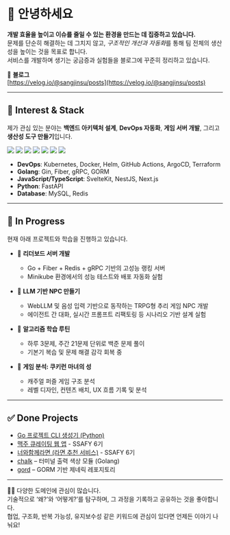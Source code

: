 # 👋 안녕하세요

**개발 효율을 높이고 이슈를 줄일 수 있는 환경을 만드는 데 집중하고 있습니다.**  
문제를 단순히 해결하는 데 그치지 않고, *구조적인 개선과 자동화*를 통해 팀 전체의 생산성을 높이는 것을 목표로 합니다.  
서비스를 개발하며 생기는 궁금증과 실험들을 블로그에 꾸준히 정리하고 있습니다.

📘 **블로그**  
[https://velog.io/@sangjinsu/posts](https://velog.io/@sangjinsu/posts)

---

## 🔧 Interest & Stack

제가 관심 있는 분야는 **백엔드 아키텍처 설계**, **DevOps 자동화**, **게임 서버 개발**, 그리고 **생산성 도구 만들기**입니다.

<!-- 기술 아이콘 -->
![](https://img.shields.io/badge/Go-00ADD8?style=for-the-badge&logo=go&logoColor=white)
![](https://img.shields.io/badge/kubernetes-%23326ce5.svg?style=for-the-badge&logo=kubernetes&logoColor=white)
![](https://img.shields.io/badge/docker-%230db7ed.svg?style=for-the-badge&logo=docker&logoColor=white)
![](https://img.shields.io/badge/TypeScript-007ACC?style=for-the-badge&logo=typescript&logoColor=white)
![](https://img.shields.io/badge/JavaScript-F7DF1E?style=for-the-badge&logo=JavaScript&logoColor=white)
![](https://img.shields.io/badge/Svelte-4A4A55?style=for-the-badge&logo=svelte&logoColor=FF3E00)
![](https://img.shields.io/badge/Python-3776AB?style=for-the-badge&logo=python&logoColor=white)

- **DevOps**: Kubernetes, Docker, Helm, GitHub Actions, ArgoCD, Terraform  
- **Golang**: Gin, Fiber, gRPC, GORM
- **JavaScript/TypeScript**: SvelteKit, NestJS, Next.js  
- **Python**: FastAPI
- **Database**: MySQL, Redis

---

## 🔭 In Progress

현재 아래 프로젝트와 학습을 진행하고 있습니다.

- 🎯 **리더보드 서버 개발**
  - Go + Fiber + Redis + gRPC 기반의 고성능 랭킹 서버
  - Minikube 환경에서의 성능 테스트와 배포 자동화 실험

- 🤖 **LLM 기반 NPC 만들기**
  - WebLLM 및 음성 입력 기반으로 동작하는 TRPG형 추리 게임 NPC 개발
  - 에이전트 간 대화, 실시간 프롬프트 리팩토링 등 시나리오 기반 설계 실험

- 🧠 **알고리즘 학습 루틴**
  - 하루 3문제, 주간 21문제 단위로 백준 문제 풀이
  - 기본기 복습 및 문제 해결 감각 회복 중

- 🧪 **게임 분석: 쿠키런 마녀의 성**
  - 캐주얼 퍼즐 게임 구조 분석
  - 레벨 디자인, 컨텐츠 배치, UX 흐름 기록 및 분석

---

## ✅ Done Projects

- [Go 프로젝트 CLI 생성기 (Python)](https://github.com/sangjinsu/go-project-cli)
- [맥주 큐레이팅 웹 앱](https://github.com/sangjinsu/macju?tab=readme-ov-file) - SSAFY 6기  
- [너와함께라면 (라면 추천 서비스)](https://github.com/sangjinsu/ramen) - SSAFY 6기  
- [chalk](https://github.com/sangjinsu/chalk) – 터미널 출력 색상 모듈 (Golang)
- [gord](https://github.com/sangjinsu/gord) – GORM 기반 제네릭 레포지토리
  
---

🙋‍♂️ 다양한 도메인에 관심이 많습니다.  
기술적으로 ‘왜?’와 ‘어떻게?’를 탐구하며, 그 과정을 기록하고 공유하는 것을 좋아합니다.  
협업, 구조화, 반복 가능성, 유지보수성 같은 키워드에 관심이 있다면 언제든 이야기 나눠요!
